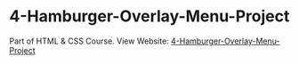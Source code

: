 # 4-Hamburger-Overlay-Menu-Project
Part of HTML &amp; CSS Course.
View Website: [4-Hamburger-Overlay-Menu-Project](https://nirmal-palanichamy.github.io/4-Hamburger-Overlay-Menu-Project/)
